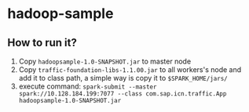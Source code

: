 # hadoop-sample

## How to run it?
1. Copy `hadoopsample-1.0-SNAPSHOT.jar` to master node
2. Copy `traffic-foundation-libs-1.1.00.jar` to all workers's node and add it to class path,
   a simple way is copy it to `$SPARK_HOME/jars/`
2. execute command:
   `spark-submit --master spark://10.128.184.199:7077 --class com.sap.icn.traffic.App hadoopsample-1.0-SNAPSHOT.jar`